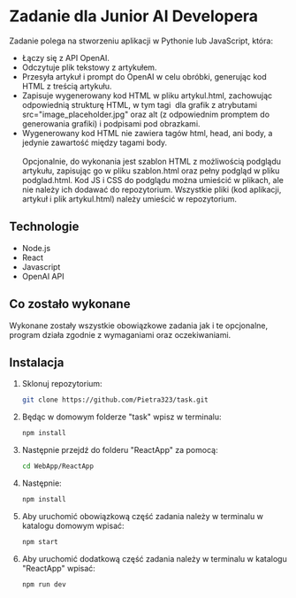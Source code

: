 # Zadanie dla Junior AI Developera

Zadanie polega na stworzeniu aplikacji w Pythonie lub JavaScript, która:
- Łączy się z API OpenAI.
- Odczytuje plik tekstowy z artykułem.
- Przesyła artykuł i prompt do OpenAI w celu obróbki, generując kod HTML z treścią artykułu.
- Zapisuje wygenerowany kod HTML w pliku artykul.html, zachowując odpowiednią strukturę HTML, w tym tagi <img> dla grafik z atrybutami src="image_placeholder.jpg" oraz alt (z odpowiednim promptem do generowania grafiki) i podpisami pod obrazkami.
- Wygenerowany kod HTML nie zawiera tagów html, head, ani body, a jedynie zawartość między tagami body.
<br><br>Opcjonalnie, do wykonania jest szablon HTML z możliwością podglądu artykułu, zapisując go w pliku szablon.html oraz pełny podgląd w pliku podglad.html. Kod JS i CSS do podglądu można umieścić w plikach, ale nie należy ich dodawać do repozytorium. Wszystkie pliki (kod aplikacji, artykuł i plik artykul.html) należy umieścić w repozytorium.

## Technologie
- Node.js
- React
- Javascript
- OpenAI API

## Co zostało wykonane
Wykonane zostały wszystkie obowiązkowe zadania jak i te opcjonalne, program działa zgodnie z wymaganiami oraz oczekiwaniami.

## Instalacja
1. Sklonuj repozytorium:
   ```bash
   git clone https://github.com/Pietra323/task.git
   
2. Będąc w domowym folderze "task" wpisz w terminalu:
   ```bash
   npm install
3. Następnie przejdź do folderu "ReactApp" za pomocą:
   ```bash
   cd WebApp/ReactApp
4. Następnie:
   ```bash
   npm install
5. Aby uruchomić obowiązkową część zadania należy w terminalu w katalogu domowym wpisać:
   ```bash
   npm start
6. Aby uruchomić dodatkową część zadania należy w terminalu w katalogu "ReactApp" wpisać:
   ```bash
   npm run dev